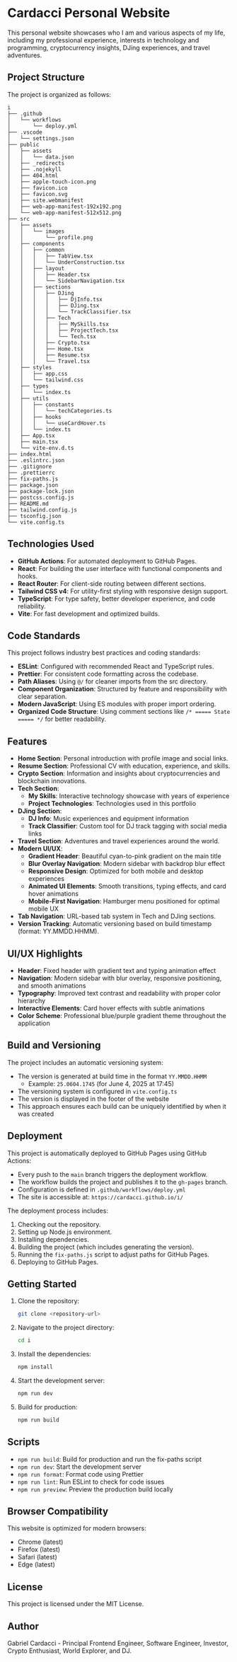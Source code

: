 # Cardacci Personal Website

This personal website showcases who I am and various aspects of my life, including my professional experience, interests in technology and programming, cryptocurrency insights, DJing experiences, and travel adventures.

## Project Structure

The project is organized as follows:

```
i
├── .github
│   └── workflows
│       └── deploy.yml
├── .vscode
│   └── settings.json
├── public
│   ├── assets
│   │   └── data.json
│   ├── _redirects
│   ├── .nojekyll
│   ├── 404.html
│   ├── apple-touch-icon.png
│   ├── favicon.ico
│   ├── favicon.svg
│   ├── site.webmanifest
│   ├── web-app-manifest-192x192.png
│   └── web-app-manifest-512x512.png
├── src
│   ├── assets
│   │   └── images
│   │       └── profile.png
│   ├── components
│   │   ├── common
│   │   │   ├── TabView.tsx
│   │   │   └── UnderConstruction.tsx
│   │   ├── layout
│   │   │   ├── Header.tsx
│   │   │   └── SidebarNavigation.tsx
│   │   ├── sections
│   │   │   ├── DJing
│   │   │   │   ├── DjInfo.tsx
│   │   │   │   ├── DJing.tsx
│   │   │   │   └── TrackClassifier.tsx
│   │   │   ├── Tech
│   │   │   │   ├── MySkills.tsx
│   │   │   │   ├── ProjectTech.tsx
│   │   │   │   └── Tech.tsx
│   │   │   ├── Crypto.tsx
│   │   │   ├── Home.tsx
│   │   │   ├── Resume.tsx
│   │   │   └── Travel.tsx
│   ├── styles
│   │   ├── app.css
│   │   └── tailwind.css
│   ├── types
│   │   └── index.ts
│   ├── utils
│   │   ├── constants
│   │   │   └── techCategories.ts
│   │   ├── hooks
│   │   │   └── useCardHover.ts
│   │   └── index.ts
│   ├── App.tsx
│   ├── main.tsx
│   └── vite-env.d.ts
├── index.html
├── .eslintrc.json
├── .gitignore
├── .prettierrc
├── fix-paths.js
├── package.json
├── package-lock.json
├── postcss.config.js
├── README.md
├── tailwind.config.js
├── tsconfig.json
└── vite.config.ts
```

## Technologies Used

- **GitHub Actions**: For automated deployment to GitHub Pages.
- **React**: For building the user interface with functional components and hooks.
- **React Router**: For client-side routing between different sections.
- **Tailwind CSS v4**: For utility-first styling with responsive design support.
- **TypeScript**: For type safety, better developer experience, and code reliability.
- **Vite**: For fast development and optimized builds.

## Code Standards

This project follows industry best practices and coding standards:

- **ESLint**: Configured with recommended React and TypeScript rules.
- **Prettier**: For consistent code formatting across the codebase.
- **Path Aliases**: Using `@/` for cleaner imports from the src directory.
- **Component Organization**: Structured by feature and responsibility with clear separation.
- **Modern JavaScript**: Using ES modules with proper import ordering.
- **Organized Code Structure**: Using comment sections like `/* ===== State ===== */` for better readability.

## Features

- **Home Section**: Personal introduction with profile image and social links.
- **Resume Section**: Professional CV with education, experience, and skills.
- **Crypto Section**: Information and insights about cryptocurrencies and blockchain innovations.
- **Tech Section**:
    - **My Skills**: Interactive technology showcase with years of experience
    - **Project Technologies**: Technologies used in this portfolio
- **DJing Section**:
    - **DJ Info**: Music experiences and equipment information
    - **Track Classifier**: Custom tool for DJ track tagging with social media links
- **Travel Section**: Adventures and travel experiences around the world.
- **Modern UI/UX**:
    - **Gradient Header**: Beautiful cyan-to-pink gradient on the main title
    - **Blur Overlay Navigation**: Modern sidebar with backdrop blur effect
    - **Responsive Design**: Optimized for both mobile and desktop experiences
    - **Animated UI Elements**: Smooth transitions, typing effects, and card hover animations
    - **Mobile-First Navigation**: Hamburger menu positioned for optimal mobile UX
- **Tab Navigation**: URL-based tab system in Tech and DJing sections.
- **Version Tracking**: Automatic versioning based on build timestamp (format: YY.MMDD.HHMM).

## UI/UX Highlights

- **Header**: Fixed header with gradient text and typing animation effect
- **Navigation**: Modern sidebar with blur overlay, responsive positioning, and smooth animations
- **Typography**: Improved text contrast and readability with proper color hierarchy
- **Interactive Elements**: Card hover effects with subtle animations
- **Color Scheme**: Professional blue/purple gradient theme throughout the application

## Build and Versioning

The project includes an automatic versioning system:

- The version is generated at build time in the format `YY.MMDD.HHMM`
    - Example: `25.0604.1745` (for June 4, 2025 at 17:45)
- The versioning system is configured in `vite.config.ts`
- The version is displayed in the footer of the website
- This approach ensures each build can be uniquely identified by when it was created

## Deployment

This project is automatically deployed to GitHub Pages using GitHub Actions:

- Every push to the `main` branch triggers the deployment workflow.
- The workflow builds the project and publishes it to the `gh-pages` branch.
- Configuration is defined in `.github/workflows/deploy.yml`
- The site is accessible at: `https://cardacci.github.io/i/`

The deployment process includes:

1. Checking out the repository.
2. Setting up Node.js environment.
3. Installing dependencies.
4. Building the project (which includes generating the version).
5. Running the `fix-paths.js` script to adjust paths for GitHub Pages.
6. Deploying to GitHub Pages.

## Getting Started

1. Clone the repository:
    ```bash
    git clone <repository-url>
    ```
2. Navigate to the project directory:
    ```bash
    cd i
    ```
3. Install the dependencies:
    ```bash
    npm install
    ```
4. Start the development server:
    ```bash
    npm run dev
    ```
5. Build for production:
    ```bash
    npm run build
    ```

## Scripts

- `npm run build`: Build for production and run the fix-paths script
- `npm run dev`: Start the development server
- `npm run format`: Format code using Prettier
- `npm run lint`: Run ESLint to check for code issues
- `npm run preview`: Preview the production build locally

## Browser Compatibility

This website is optimized for modern browsers:

- Chrome (latest)
- Firefox (latest)
- Safari (latest)
- Edge (latest)

## License

This project is licensed under the MIT License.

## Author

Gabriel Cardacci - Principal Frontend Engineer, Software Engineer, Investor, Crypto Enthusiast, World Explorer, and DJ.
